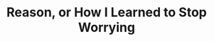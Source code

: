 ---
firstDate: "09/2017"
title: "Reason, or How I Learned to Stop Worrying"
description: "My first talk about ReasonML. Going through the language and the tooling"
url: "https://speakerdeck.com/bloodyowl/reason-or-how-i-learned-to-stop-worrying-and-learnt-a-new-and-safer-language"
---